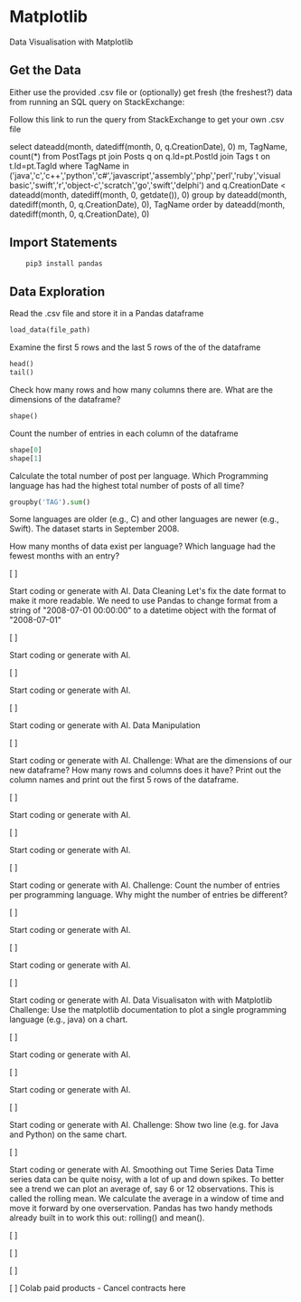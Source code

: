 # Matplotlib
Data Visualisation with Matplotlib

## Get the Data
Either use the provided .csv file or (optionally) get fresh (the freshest?) data from running an SQL query on StackExchange:

Follow this link to run the query from StackExchange to get your own .csv file

select dateadd(month, datediff(month, 0, q.CreationDate), 0) m, TagName, count(*) from PostTags pt join Posts q on q.Id=pt.PostId join Tags t on t.Id=pt.TagId where TagName in ('java','c','c++','python','c#','javascript','assembly','php','perl','ruby','visual basic','swift','r','object-c','scratch','go','swift','delphi') and q.CreationDate < dateadd(month, datediff(month, 0, getdate()), 0) group by dateadd(month, datediff(month, 0, q.CreationDate), 0), TagName order by dateadd(month, datediff(month, 0, q.CreationDate), 0)

## Import Statements

```python
    pip3 install pandas
```


## Data Exploration
Read the .csv file and store it in a Pandas dataframe

```python
load_data(file_path)
```

Examine the first 5 rows and the last 5 rows of the of the dataframe

```python
head()
tail()
```

Check how many rows and how many columns there are. What are the dimensions of the dataframe?

```python
shape()
```

Count the number of entries in each column of the dataframe

```python
shape[0]
shape[1]
```

Calculate the total number of post per language. Which Programming language has had the highest total number of posts of all time?

```python
groupby('TAG').sum()
```

Some languages are older (e.g., C) and other languages are newer (e.g., Swift). The dataset starts in September 2008.

How many months of data exist per language? Which language had the fewest months with an entry?


[ ]

Start coding or generate with AI.
Data Cleaning
Let's fix the date format to make it more readable. We need to use Pandas to change format from a string of "2008-07-01 00:00:00" to a datetime object with the format of "2008-07-01"


[ ]

Start coding or generate with AI.

[ ]

Start coding or generate with AI.

[ ]

Start coding or generate with AI.
Data Manipulation

[ ]

Start coding or generate with AI.
Challenge: What are the dimensions of our new dataframe? How many rows and columns does it have? Print out the column names and print out the first 5 rows of the dataframe.


[ ]

Start coding or generate with AI.

[ ]

Start coding or generate with AI.

[ ]

Start coding or generate with AI.
Challenge: Count the number of entries per programming language. Why might the number of entries be different?


[ ]

Start coding or generate with AI.

[ ]

Start coding or generate with AI.

[ ]

Start coding or generate with AI.
Data Visualisaton with with Matplotlib
Challenge: Use the matplotlib documentation to plot a single programming language (e.g., java) on a chart.


[ ]

Start coding or generate with AI.

[ ]

Start coding or generate with AI.

[ ]

Start coding or generate with AI.
Challenge: Show two line (e.g. for Java and Python) on the same chart.


[ ]

Start coding or generate with AI.
Smoothing out Time Series Data
Time series data can be quite noisy, with a lot of up and down spikes. To better see a trend we can plot an average of, say 6 or 12 observations. This is called the rolling mean. We calculate the average in a window of time and move it forward by one overservation. Pandas has two handy methods already built in to work this out: rolling() and mean().


[ ]

[ ]

[ ]

[ ]
Colab paid products - Cancel contracts here

